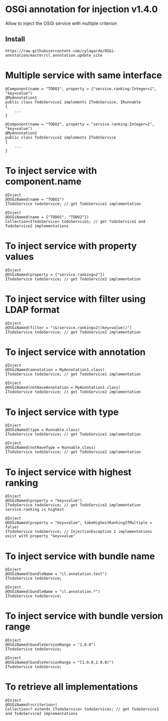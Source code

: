 # OSGi annotation for injection v1.4.0

Allow to inject the OSGi service with multiple criterion

## Install
```
https://raw.githubusercontent.com/cylagarde/OSGi-annotation/master/cl.annotation.update_site
```

# Multiple service with same interface
```
@Component(name = "TODO1", property = {"service.ranking:Integer=1", "key=value")
@MyAnnotation1
public class TodoService1 implements ITodoService, IRunnable
{
	...
}

@Component(name = "TODO2", property = "service.ranking:Integer=2", "key=value")
@MyAnnotation2
public class TodoService2 implements ITodoService
{
	...
}
```
# To inject service with component.name
```
@Inject
@OSGiNamed(name = "TODO1")
ITodoService todoService; // get TodoService1 implementation
```
```
@Inject
@OSGiNamed(name = {"TODO1", "TODO2"})
Collection<ITodoService> todoServices; // get TodoService1 and TodoService2 implementations
```
# To inject service with property values
```
@Inject
@OSGiNamed(property = {"service.ranking=2"})
ITodoService todoService; // get TodoService2 implementation
```
# To inject service with filter using LDAP format
```
@Inject
@OSGiNamed(filter = "(&(service.ranking=2)(key=value))")
ITodoService todoService; // get TodoService2 implementation
```
# To inject service with annotation
```
@Inject
@OSGiNamed(annotation = MyAnnotation1.class)
ITodoService todoService; // get TodoService1 implementation
```
```
@Inject
@OSGiNamed(notHaveAnnotation = MyAnnotation1.class)
ITodoService todoService; // get TodoService2 implementation
```
# To inject service with type
```
@Inject
@OSGiNamed(type = Runnable.class)
ITodoService todoService; // get TodoService1 implementation
```
```
@Inject
@OSGiNamed(notHaveType = Runnable.class)
ITodoService todoService; // get TodoService2 implementation
```
# To inject service with highest ranking
```
@Inject
@OSGiNamed(property = "key=value")
ITodoService todoService; // get TodoService2 implementation service.ranking is highest
```
```
@Inject
@OSGiNamed(property = "key=value", takeHighestRankingIfMultiple = false)
ITodoService todoService; // InjectionException 2 implementations exist with property "key=value"
```
# To inject service with bundle name
```
@Inject
@OSGiNamed(bundleName = "cl.annotation.test")
ITodoService todoService;
```
```
@Inject
@OSGiNamed(bundleName = "cl.annotation.*")
ITodoService todoService;
```
# To inject service with bundle version range
```
@Inject
@OSGiNamed(bundleVersionRange = "1.0.0")
ITodoService todoService;
```
```
@Inject
@OSGiNamed(bundleVersionRange = "[1.0.0,2.0.0)")
ITodoService todoService;
```
# To retrieve all implementations
```
@Inject
@OSGiNamed(<criterion>)
Collection<? extends ITodoService> todoServices; // get TodoService1 and TodoService2 implementations
```
